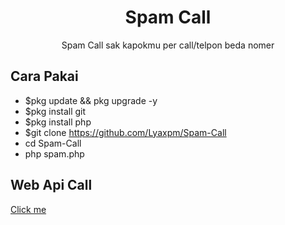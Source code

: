 <h1 align="center">Spam Call</h1>
<p align="center">Spam Call sak kapokmu per call/telpon beda nomer</p>

## Cara Pakai
* $pkg update && pkg upgrade -y
* $pkg install git
* $pkg install php
* $git clone https://github.com/Lyaxpm/Spam-Call
* cd Spam-Call
* php spam.php

## Web Api Call
<a href="https://freyapp.my.id/" target="_blank">Click me</a>
